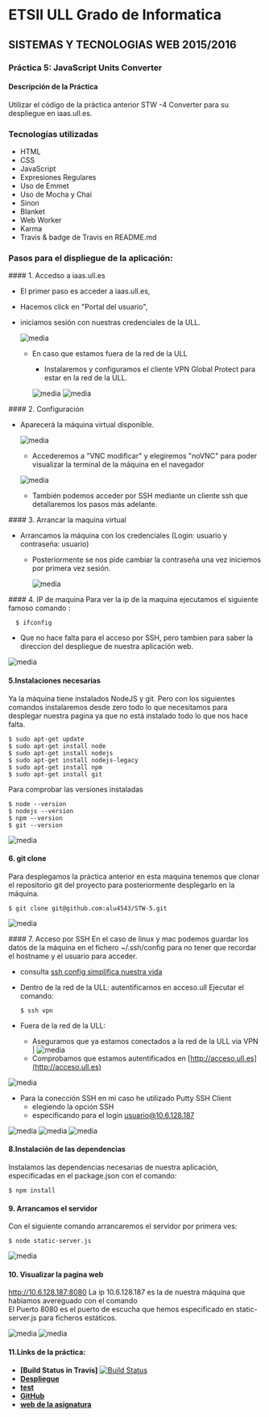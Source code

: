 # ETSII ULL Grado de Informatica
## SISTEMAS Y TECNOLOGIAS WEB 2015/2016
### Práctica 5: JavaScript Units Converter
#### Descripción de la Práctica
Utilizar el código de la práctica anterior STW -4 Converter para su despliegue en iaas.ull.es.
### Tecnologías utilizadas
* HTML
* CSS
* JavaScript
* Expresiones Regulares
* Uso de Emmet
* Uso de Mocha y Chai
* Sinon
* Blanket
* Web Worker
* Karma
* Travis & badge de Travis en README.md

### Pasos para el displiegue de la aplicación:

#### 1. Accedso a iaas.ull.es
* El primer paso es acceder a iaas.ull.es,
* Hacemos click en "Portal del usuario",
* iniciamos sesión con nuestras credenciales de la ULL.

  ![media](media/media1.PNG)

  * En caso que estamos fuera de la red de la ULL
    * Instalaremos y configuramos el cliente VPN Global Protect para estar en la red de la ULL.

    ![media](media/media2.PNG)  ![media](media/media3.PNG)

#### 2.  Configuración
* Aparecerá la máquina virtual disponible.

    ![media](media/media5.PNG)

  * Accederemos a "VNC modificar" y elegiremos "noVNC" para poder visualizar la terminal de la máquina en el navegador

  ![media](media/media6.PNG)

  * También podemos acceder por SSH mediante un cliente ssh que detallaremos los pasos más adelante.

#### 3. Arrancar la maquina virtual
* Arrancamos la máquina con los credenciales (Login: usuario y contraseña: usuario)
  * Posteriormente se nos pide cambiar la contraseña una vez iniciemos por primera vez sesión.

    ![media](media/media7.PNG)

#### 4. IP de maquina
Para ver la ip de la maquina ejecutamos el siguiente famoso comando :  

      $ ifconfig

* Que no hace falta para el acceso por SSH, pero tambien para saber la direccion del despliegue de nuestra aplicación web.

![media](media/media8.PNG)

#### 5.Instalaciones necesarias
Ya la máquina tiene instalados NodeJS y git.
Pero con los siguientes comandos instalaremos desde zero todo lo que necesitamos para desplegar nuestra pagina ya que no está instalado todo lo que nos hace falta.

    $ sudo apt-get update
    $ sudo apt-get install node
    $ sudo apt-get install nodejs
    $ sudo apt-get install nodejs-legacy
    $ sudo apt-get install npm
    $ sudo apt-get install git

Para comprobar las versiones instaladas

    $ node --version
    $ nodejs --version
    $ npm --version
    $ git --version

![media](media/media10.PNG)

#### 6. git clone
Para desplegamos la práctica anterior en esta maquina tenemos que clonar el repositorio git del proyecto para posteriormente desplegarlo en la máquina.

    $ git clone git@github.com:alu4543/STW-5.git


![media](media/media11.PNG)

#### 7. Acceso por SSH
En el caso de linux y mac podemos guardar los datos de la máquina en el fichero ~/.ssh/config para no tener que recordar el hostname y el usuario para acceder.
  * consulta [ssh config simplifica nuestra vida](http://rafael.bonifaz.ec/blog/2011/01/sshconfig-simplifica-nuestra-vida-con-ssh/)

* Dentro de la red de la ULL:
    autentificarnos en acceso.ull Ejecutar el comando:

      $ ssh vpn

* Fuera de la red de la ULL:
  * Aseguramos que ya estamos conectados a la red de la ULL via VPN | ![media](media/media4.PNG)
  * Comprobamos que estamos autentificados en [http://acceso.ull.es](http://acceso.ull.es)

![media](media/loginUll.PNG)

  * Para la conección SSH en mi caso he utilizado Putty SSH Client
    * elegiendo la opción SSH
    * especificando para el login usuario@10.6.128.187

![media](media/PuttySSH.PNG)  ![media](media/PuttySSH2.PNG)  ![media](media/PuttySSH3.PNG)

#### 8.Instalación de las dependencias
Instalamos las dependencias necesarias de nuestra aplicación, especificadas en el package.json con el comando:

    $ npm install

#### 9. Arrancamos el servidor
Con el siguiente comando arrancaremos el servidor por primera ves:

    $ node static-server.js

![media](media/media12.PNG)

#### 10. Visualizar la pagina web
http://10.6.128.187:8080
La ip 10.6.128.187 es la de nuestra máquina que habíamos avereguado con el comando  
El Puerto 8080 es el puerto de escucha que hemos especificado en static-server.js para ficheros estáticos.

![media](media/media13.PNG)   ![media](media/media14.PNG)

#### 11.Links de la práctica:
* **[Build Status in Travis]** [![Build Status](https://travis-ci.org/alu4543/STW-4.svg)](https://travis-ci.org/alu4543/STW-4)
* **[Despliegue](http://10.6.128.187:8080)**
* **[test](http://10.6.128.187:8080/test)**
* **[GitHub](https://github.com/alu4543/STW-5)**
* **[web de la asignatura](http://alu4543.github.io/)**
